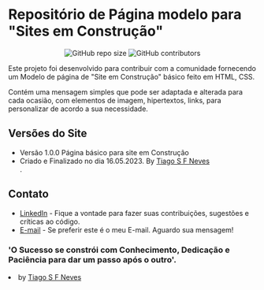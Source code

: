 ﻿# Repositório de Página modelo para "Sites em Construção"

<p align="center">

<img src="https://img.shields.io/github/repo-size/tiagosfneves/siteEmConstrucao?style=flat-square" alt="GitHub repo size" />

<img src="https://img.shields.io/github/contributors/tiagosfneves/siteEmConstrucao?style=flat-square" alt="GitHub contributors" />

Este projeto foi desenvolvido para contribuir com a comunidade fornecendo um Modelo de página de "Site em Construção" básico feito em HTML, CSS.

Contém uma mensagem simples que pode ser adaptada e alterada para cada ocasião, com elementos de imagem, hipertextos, links, para personalizar de acordo a sua necessidade.

 ## Versões do Site

- Versão 1.0.0 Página básico para site em Construção
- Criado e Finalizado no dia 16.05.2023. By <a href="https://github.com/tiagosfneves">Tiago S F Neves</a></li>.

<h2>Contato</h2>

<ul>

<li><a href="https://linkedin.com/in/tiagosfneves">LinkedIn</a> - Fique a vontade para fazer suas contribuições, sugestões e críticas ao código.</li>
<li><a href="mailto:tiagonevestec@gmail.com">E-mail</a> - Se preferir este é o meu E-mail. Aguardo sua mensagem!</li>

</ul>



### 'O Sucesso se constrói com Conhecimento, Dedicação e Paciência para dar um passo após o outro'.
<li>by <a href="https://github.com/tiagosfneves">Tiago S F Neves</a>

